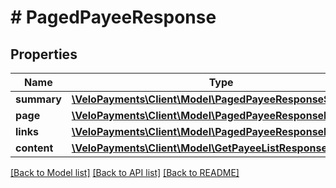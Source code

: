 # # PagedPayeeResponse

## Properties

Name | Type | Description | Notes
------------ | ------------- | ------------- | -------------
**summary** | [**\VeloPayments\Client\Model\PagedPayeeResponseSummary**](PagedPayeeResponseSummary.md) |  | [optional]
**page** | [**\VeloPayments\Client\Model\PagedPayeeResponsePage**](PagedPayeeResponsePage.md) |  | [optional]
**links** | [**\VeloPayments\Client\Model\PagedPayeeResponseLinks[]**](PagedPayeeResponseLinks.md) |  | [optional]
**content** | [**\VeloPayments\Client\Model\GetPayeeListResponse[]**](GetPayeeListResponse.md) |  | [optional]

[[Back to Model list]](../../README.md#models) [[Back to API list]](../../README.md#endpoints) [[Back to README]](../../README.md)
